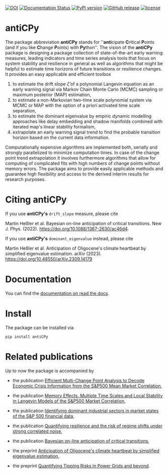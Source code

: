 [![DOI](https://zenodo.org/badge/440811484.svg)](https://zenodo.org/badge/latestdoi/440811484) [![Documentation Status](https://readthedocs.org/projects/anticpy/badge/?version=latest)](https://anticpy.readthedocs.io/en/latest/?badge=latest) [![PyPI version](https://badge.fury.io/py/antiCPy.svg)](https://badge.fury.io/py/antiCPy) [![GitHub release](https://img.shields.io/github/release/MartinHessler/antiCPy?color)](https://github.com/MartinHessler/antiCPy) [![license](https://img.shields.io/github/license/MartinHessler/antiCPy?color=blue)](https://img.shields.io/github/MartinHessler/antiCPy/blob/main/LICENSE)

antiCPy
=======

The package abbreviation **antiCPy** stands for ''**anti**cipate **C**ritical **P**oints (and if you like **C**hange **P**oints) 
with **Py**thon''. The vision of the **antiCPy** package is designing a package collection of state-of-the-art
early warning measures, leading indicators and time series analysis tools that focus on system stability and
resilience in general as well as algorithms that might be helpful to estimate time horizons of future transitions or resilience changes.
It provides an easy applicable and efficient toolbox

1. to estimate the drift slope $\hat{\zeta}$ of a polynomial Langevin equation as an early warning signal via Markov Chain Monte Carlo
   (MCMC) sampling or maximum posterior (MAP) estimation,
2. to estimate a non-Markovian two-time scale polynomial system via MCMC or MAP with the option of a priori activated time scale separation,
3. to estimate the dominant eigenvalue by empiric dynamic modelling approaches like delay embedding and shadow manifolds combined with
   iterated map's linear stability formalism,
4. extrapolate an early warning signal trend to find the probable transition horizon based on the current data information.

Computationally expensive algorithms are implemented both, serially and strongly parallelized to minimize computation times. In case of
the change point trend extrapolation it involves furthermore algorithms that allow for computing of complicated fits with high numbers
of change points without memory errors.
The package aims to provide easily applicable methods and guarantee high flexibility and access to the derived interim results
for research purposes.

Citing antiCPy
==============

If you use **antiCPy's** `drift_slope` measure, please cite

Martin Heßler et al. Bayesian on-line anticipation of critical transitions. New J. Phys. (2022). https://doi.org/10.1088/1367-2630/ac46d4.

If you use **antiCPy's** `dominant_eigenvalue` instead, please cite

Martin Heßler et al. Anticipation of Oligocene's climate heartbeat by simplified eigenvalue estimation.
arXiv (2023). https://doi.org/10.48550/arXiv.2309.14179

Documentation
=============

You can find the [documentation on read the docs](https://anticpy.readthedocs.io/en/latest/).

Install
=======

The package can be installed via

```
pip install antiCPy
```

Related publications
====================
Up to now the package is accompanied by
- the publication [Efficient Multi-Change Point Analysis to Decode Economic Crisis Information from the S&P500 Mean Market Correlation](https://www.mdpi.com/1099-4300/25/9/1265),
- the publication [Memory Effects, Multiple Time Scales and Local Stability in Langevin Models of the S&P500 Market Correlation](https://www.mdpi.com/1099-4300/25/9/1257),
- the publication [Identifying dominant industrial sectors in market states of the S&P 500 financial data](https://iopscience.iop.org/article/10.1088/1742-5468/accce0),
- the publication [Quantifying resilience and the risk of regime shifts under strong correlated noise](https://academic.oup.com/pnasnexus/article/2/2/pgac296/6960580),
- the publication [Bayesian on-line anticipation of critical transitions](https://iopscience.iop.org/article/10.1088/1367-2630/ac46d4),

- the preprint [Anticipation of Oligocene's climate heartbeat by simplified eigenvalue estimation](https://arxiv.org/abs/2309.14179),
- the preprint [Quantifying Tipping Risks in Power Grids and beyond](https://arxiv.org/abs/2212.06780).
